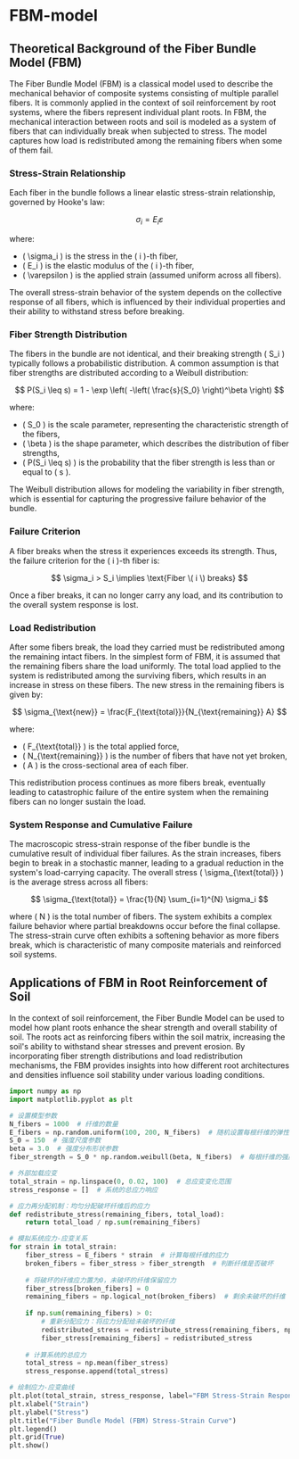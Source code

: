 # FBM-model
## Theoretical Background of the Fiber Bundle Model (FBM)

The Fiber Bundle Model (FBM) is a classical model used to describe the mechanical behavior of composite systems consisting of multiple parallel fibers. It is commonly applied in the context of soil reinforcement by root systems, where the fibers represent individual plant roots. In FBM, the mechanical interaction between roots and soil is modeled as a system of fibers that can individually break when subjected to stress. The model captures how load is redistributed among the remaining fibers when some of them fail.

### Stress-Strain Relationship

Each fiber in the bundle follows a linear elastic stress-strain relationship, governed by Hooke's law:

$$
\sigma_i = E_i \varepsilon
$$

where:

- \( \sigma_i \) is the stress in the \( i \)-th fiber,
- \( E_i \) is the elastic modulus of the \( i \)-th fiber,
- \( \varepsilon \) is the applied strain (assumed uniform across all fibers).

The overall stress-strain behavior of the system depends on the collective response of all fibers, which is influenced by their individual properties and their ability to withstand stress before breaking.

### Fiber Strength Distribution

The fibers in the bundle are not identical, and their breaking strength \( S_i \) typically follows a probabilistic distribution. A common assumption is that fiber strengths are distributed according to a Weibull distribution:

$$
P(S_i \leq s) = 1 - \exp \left( -\left( \frac{s}{S_0} \right)^\beta \right)
$$

where:

- \( S_0 \) is the scale parameter, representing the characteristic strength of the fibers,
- \( \beta \) is the shape parameter, which describes the distribution of fiber strengths,
- \( P(S_i \leq s) \) is the probability that the fiber strength is less than or equal to \( s \).

The Weibull distribution allows for modeling the variability in fiber strength, which is essential for capturing the progressive failure behavior of the bundle.

### Failure Criterion

A fiber breaks when the stress it experiences exceeds its strength. Thus, the failure criterion for the \( i \)-th fiber is:

$$
\sigma_i > S_i \implies \text{Fiber \( i \) breaks}
$$

Once a fiber breaks, it can no longer carry any load, and its contribution to the overall system response is lost.

### Load Redistribution

After some fibers break, the load they carried must be redistributed among the remaining intact fibers. In the simplest form of FBM, it is assumed that the remaining fibers share the load uniformly. The total load applied to the system is redistributed among the surviving fibers, which results in an increase in stress on these fibers. The new stress in the remaining fibers is given by:

$$
\sigma_{\text{new}} = \frac{F_{\text{total}}}{N_{\text{remaining}} A}
$$

where:

- \( F_{\text{total}} \) is the total applied force,
- \( N_{\text{remaining}} \) is the number of fibers that have not yet broken,
- \( A \) is the cross-sectional area of each fiber.

This redistribution process continues as more fibers break, eventually leading to catastrophic failure of the entire system when the remaining fibers can no longer sustain the load.

### System Response and Cumulative Failure

The macroscopic stress-strain response of the fiber bundle is the cumulative result of individual fiber failures. As the strain increases, fibers begin to break in a stochastic manner, leading to a gradual reduction in the system's load-carrying capacity. The overall stress \( \sigma_{\text{total}} \) is the average stress across all fibers:

$$
\sigma_{\text{total}} = \frac{1}{N} \sum_{i=1}^{N} \sigma_i
$$

where \( N \) is the total number of fibers. The system exhibits a complex failure behavior where partial breakdowns occur before the final collapse. The stress-strain curve often exhibits a softening behavior as more fibers break, which is characteristic of many composite materials and reinforced soil systems.

## Applications of FBM in Root Reinforcement of Soil

In the context of soil reinforcement, the Fiber Bundle Model can be used to model how plant roots enhance the shear strength and overall stability of soil. The roots act as reinforcing fibers within the soil matrix, increasing the soil's ability to withstand shear stresses and prevent erosion. By incorporating fiber strength distributions and load redistribution mechanisms, the FBM provides insights into how different root architectures and densities influence soil stability under various loading conditions.

```python
import numpy as np
import matplotlib.pyplot as plt

# 设置模型参数
N_fibers = 1000  # 纤维的数量
E_fibers = np.random.uniform(100, 200, N_fibers)  # 随机设置每根纤维的弹性模量
S_0 = 150  # 强度尺度参数
beta = 3.0  # 强度分布形状参数
fiber_strength = S_0 * np.random.weibull(beta, N_fibers)  # 每根纤维的强度

# 外部加载应变
total_strain = np.linspace(0, 0.02, 100)  # 总应变变化范围
stress_response = []  # 系统的总应力响应

# 应力再分配机制：均匀分配破坏纤维后的应力
def redistribute_stress(remaining_fibers, total_load):
    return total_load / np.sum(remaining_fibers)

# 模拟系统应力-应变关系
for strain in total_strain:
    fiber_stress = E_fibers * strain  # 计算每根纤维的应力
    broken_fibers = fiber_stress > fiber_strength  # 判断纤维是否破坏
    
    # 将破坏的纤维应力置为0，未破坏的纤维保留应力
    fiber_stress[broken_fibers] = 0
    remaining_fibers = np.logical_not(broken_fibers)  # 剩余未破坏的纤维
    
    if np.sum(remaining_fibers) > 0:
        # 重新分配应力：将应力分配给未破坏的纤维
        redistributed_stress = redistribute_stress(remaining_fibers, np.sum(fiber_stress))
        fiber_stress[remaining_fibers] = redistributed_stress
    
    # 计算系统的总应力
    total_stress = np.mean(fiber_stress)
    stress_response.append(total_stress)

# 绘制应力-应变曲线
plt.plot(total_strain, stress_response, label="FBM Stress-Strain Response")
plt.xlabel("Strain")
plt.ylabel("Stress")
plt.title("Fiber Bundle Model (FBM) Stress-Strain Curve")
plt.legend()
plt.grid(True)
plt.show()

